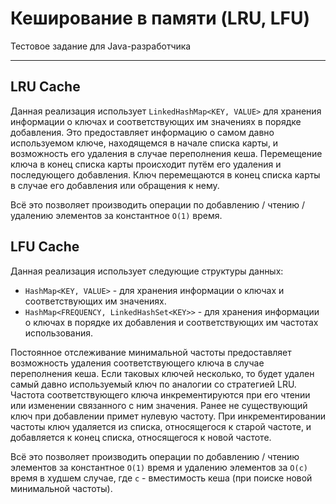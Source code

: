 # Кеширование в памяти (LRU, LFU)

Тестовое задание для Java-разработчика

---

## LRU Cache

Данная реализация использует `LinkedHashMap<KEY, VALUE>` для хранения информации о ключах и соответствующих им значениях в порядке добавления.
Это предоставляет информацию о самом давно используемом ключе, находящемся в начале списка карты, и возможность его удаления в случае переполнения кеша.
Перемещение ключа в конец списка карты происходит путём его удаления и последующего добавления.
Ключ перемещаются в конец списка карты в случае его добавления или обращения к нему.

Всё это позволяет производить операции по добавлению / чтению / удалению элементов за константное `O(1)` время.

## LFU Cache

Данная реализация использует следующие структуры данных:
 - `HashMap<KEY, VALUE>` - для хранения информации о ключах и соответствующих им значениях.
 - `HashMap<FREQUENCY, LinkedHashSet<KEY>>` - для хранения информации о ключах в порядке их добавления и соответствующих им частотах использования.

Постоянное отслеживание минимальной частоты предоставляет возможность удаления соответствующего ключа в случае переполнения кеша.
Если таковых ключей несколько, то будет удален самый давно используемый ключ по аналогии со стратегией LRU.
Частота соответствующего ключа инкрементируются при его чтении или изменении связанного с ним значения.
Ранее не существующий ключ при добавлении примет нулевую частоту.
При инкрементировании частоты ключ удаляется из списка, относящегося к старой частоте, и добавляется к конец списка, относящегося к новой частоте.

Всё это позволяет производить операции по добавлению / чтению элементов за константное `O(1)` время
и удалению элементов за `O(c)` время в худшем случае, где `c` - вместимость кеша (при поиске новой минимальной частоты).
